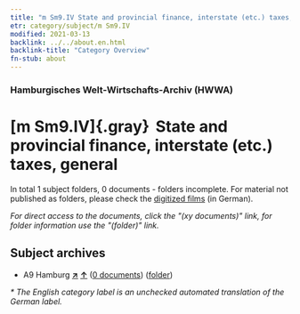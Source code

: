 ```yaml
---
title: "m Sm9.IV State and provincial finance, interstate (etc.) taxes, general"
etr: category/subject/m Sm9.IV
modified: 2021-03-13
backlink: ../../about.en.html
backlink-title: "Category Overview"
fn-stub: about
---
```


### Hamburgisches Welt-Wirtschafts-Archiv (HWWA)
# [m Sm9.IV]{.gray}&#8201; State and provincial finance, interstate (etc.) taxes, general&#160; 





In total 1 subject folders, 0 documents - folders incomplete.
For material not published as folders, please check the [digitized films](/film/h1_sh) (in German).

_For direct access to the documents, click the "(xy documents)" link, for folder information use the "(folder)" link._

## Subject archives


- A9 Hamburg [**&nearr;**](../../../geo/i/140905/about.en.html "Hamburg (all folders)") [**&uarr;**](../../../geo/about.en.html#A9 "Country category system") (<a href="https://pm20.zbw.eu/dfgview/sh/140905,144921" title="about: Hamburg : State and provincial finance, interstate (etc.) taxes, general" target="_blank">0 documents</a>) ([folder](http://purl.org/pressemappe20/folder/sh/140905,144921))


_* The English category label is an unchecked automated translation of the German label._

